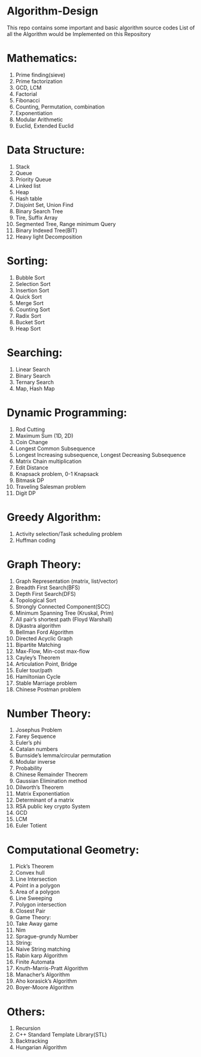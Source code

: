 # Algorithm-Design
This repo contains some important and basic algorithm source codes
List of all the Algorithm would be Implemented on this Repository

# Mathematics:

1.	Prime finding(sieve)
2.	Prime factorization
3.	GCD, LCM
4.	Factorial
5.	Fibonacci
6.	Counting, Permutation, combination
7.	Exponentiation
8.	Modular Arithmetic
9.	Euclid, Extended Euclid

# Data Structure:

1.	Stack
2.	Queue
3.	Priority Queue
4.	Linked list
5.	Heap
6.	Hash table
7.	Disjoint Set, Union Find
8.	Binary Search Tree
9.	Tire, Suffix Array
10.	Segmented Tree, Range minimum Query
11.	Binary Indexed Tree(BIT)
12.	Heavy light Decomposition

# Sorting:

1.	Bubble Sort
2.	Selection Sort
3.	Insertion Sort
4.	Quick Sort
5.	Merge Sort
6.	Counting Sort
7.	Radix Sort
8.	Bucket Sort
9.	Heap Sort

# Searching:

1.	Linear Search
2.	Binary Search
3.	Ternary Search
4.	Map, Hash Map

# Dynamic Programming:

1.	Rod Cutting
2.	Maximum Sum (1D, 2D)
3.	Coin Change
4.	Longest Common Subsequence
5.	Longest Increasing subsequence, Longest Decreasing Subsequence
6.	Matrix Chain multiplication
7.	Edit Distance
8.	Knapsack problem, 0-1 Knapsack
9.	Bitmask DP
10.	Traveling Salesman problem
11.	Digit DP

# Greedy Algorithm:

1.	Activity selection/Task scheduling problem
2.	Huffman coding

# Graph Theory:

1.	Graph Representation (matrix, list/vector)
2.	Breadth First Search(BFS)
3.	Depth First Search(DFS)
4.	Topological Sort
5.	Strongly Connected Component(SCC)
6.	Minimum Spanning Tree (Kruskal, Prim)
7.	All pair’s shortest path (Floyd Warshall)
8.	Djkastra algorithm
9.	Bellman Ford Algorithm
10.	Directed Acyclic Graph
11.	Bipartite Matching
12.	Max-Flow, Min-cost max-flow
13.	Cayley’s Theorem
14.	Articulation Point, Bridge
15.	Euler tour/path
16.	Hamiltonian Cycle
17.	Stable Marriage problem
18.	Chinese Postman problem

# Number Theory:

1.	Josephus Problem
2.	Farey Sequence
3.	Euler’s phi
4.	Catalan numbers
5.	Burnside’s lemma/circular permutation
6.	Modular inverse
7.	Probability
8.	Chinese Remainder Theorem
9.	Gaussian Elimination method
10.	Dilworth’s Theorem
11.	Matrix Exponentiation
12.	Determinant of a matrix
13.	RSA public key crypto System
14.	GCD 
15.	LCM
16.	Euler Totient

# Computational Geometry:

1.	Pick’s Theorem
2.	Convex hull
3.	Line Intersection
4.	Point in a polygon
5.	Area of a polygon
6.	Line Sweeping
7.	Polygon intersection
8.	Closest Pair
9.	Game Theory:
10.	Take Away game
11.	Nim
12.	Sprague-grundy Number
13.	String:
14.	Naive String matching 
15.	Rabin karp Algorithm
16.	Finite Automata
17.	Knuth-Marris-Pratt Algorithm
18.	Manacher’s Algorithm
19.	Aho korasick’s Algorithm
20.	Boyer-Moore Algorithm

# Others:

1.	Recursion
2.	C++ Standard Template Library(STL)
3.	Backtracking
4.	Hungarian Algorithm 
